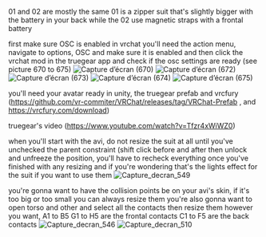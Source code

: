 01 and 02 are mostly the same 01 is a zipper suit that's slightly bigger with the battery in your back while the 02 use magnetic straps with a frontal battery

first make sure OSC is enabled in vrchat you'll need the action menu, navigate to options, OSC and make sure it is enabled and then click the vrchat mod in the truegear app and check if the osc settings are ready (see picture 670 to 675)  ![Capture d’écran (670)](https://github.com/user-attachments/assets/b72ec6f3-7557-4d16-a39c-b0d536482bec) ![Capture d’écran (672)](https://github.com/user-attachments/assets/b573085a-52d7-444b-9855-1c5e0ede68c9) ![Capture d’écran (673)](https://github.com/user-attachments/assets/0495a173-bda8-4e28-8f56-342798e79447) ![Capture d’écran (674)](https://github.com/user-attachments/assets/a22fbd66-568e-4248-81e1-82a78ae1838a) ![Capture d’écran (675)](https://github.com/user-attachments/assets/4c7893ca-b5e0-4ea1-8396-20c627406336)






you'll need your avatar ready in unity, the truegear prefab and vrcfury (https://github.com/vr-commiter/VRChat/releases/tag/VRChat-Prefab , and 
https://vrcfury.com/download)

truegear's video (https://www.youtube.com/watch?v=Tfzr4xWiWZ0)

when you'll start with the avi, do not resize the suit at all until you've unchecked the parent constraint (shift click before and after then unlock and unfreeze the position, you'll have to recheck everything once you've finished with any resizing and if you're wondering that's the lights effect for the suit if you want to use them ![Capture_decran_549](https://github.com/user-attachments/assets/4dd4799a-aa08-42a2-93f4-0a7c71786367)


you're gonna want to have the collision points be on your avi's skin, if it's too big or too small you can always resize them 
you're also gonna want to open torso and other and select all the contacts then resize them however you want, A1 to B5 G1 to H5 are the frontal contacts C1 to F5 are the back contacts
![Capture_decran_546](https://github.com/user-attachments/assets/a7b727de-25fe-4fb4-adbe-76c86af4940c) ![Capture_decran_510](https://github.com/user-attachments/assets/d699479e-baf2-4f4f-a712-a24b86715092)

